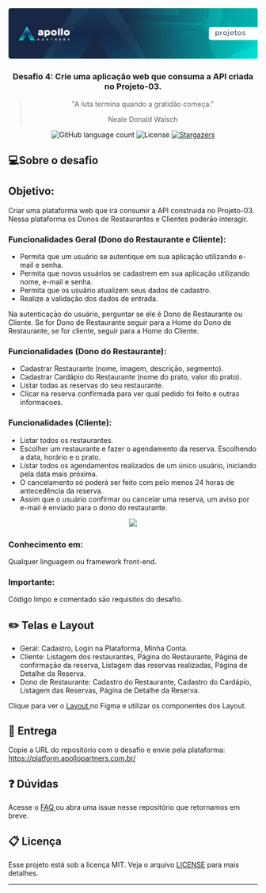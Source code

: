 <img alt="Header" src="/assets/header.jpeg" />
<h3 align="center">
  Desafio 4: Crie uma aplicação web que consuma a API criada no Projeto-03.
</h3>

<blockquote align="center">
"A luta termina quando a gratidão começa." 
  <p>Neale Donald Walsch</p>
</blockquote>

<p align="center">  
  <img alt="GitHub language count" src="https://img.shields.io/github/languages/count/Apollo-Group/Projeto-01">

  <img alt="License" src="https://img.shields.io/badge/license-MIT-%2304D361">

  <a href="">
    <img alt="Stargazers" src="https://img.shields.io/github/stars/Apollo-Group/Projeto-02?style=social">
  </a>
</p>

## :computer:Sobre o desafio

## Objetivo:

Criar uma plataforma web que irá consumir a API construída no Projeto-03. Nessa plataforma os Donos de Restaurantes e Clientes poderāo interagir.

### Funcionalidades Geral (Dono do Restaurante e Cliente):
- Permita que um usuário se autentique em sua aplicação utilizando e-mail e senha.
- Permita que novos usuários se cadastrem em sua aplicação utilizando nome, e-mail e senha.
- Permita que os usuário atualizem seus dados de cadastro.
- Realize a validação dos dados de entrada.

Na autenticaçāo do usuário, perguntar se ele é Dono de Restaurante ou Cliente. Se for Dono de Restaurante seguir para a Home do Dono de Restaurante, se for cliente, seguir para a Home do Cliente.

### Funcionalidades (Dono do Restaurante):
- Cadastrar Restaurante (nome, imagem, descriçāo, segmento).
- Cadastrar Cardápio do Restaurante (nome do prato, valor do prato).
- Listar todas as reservas do seu restaurante.
- Clicar na reserva confirmada para ver qual pedido foi feito e outras informacoes. 

### Funcionalidades (Cliente):
- Listar todos os restaurantes.
- Escolher um restaurante e fazer o agendamento da reserva. Escolhendo a data, horário e o prato.
- Listar todos os agendamentos realizados de um único usuário, iniciando pela data mais próxima.
- O cancelamento só poderá ser feito com pelo menos 24 horas de antecedência da reserva.
- Assim que o usuário confirmar ou cancelar uma reserva, um aviso por e-mail é enviado para o dono do restaurante.

<p align="center">
  <img src="./assets/restaurante.jpg" width=600>
</p>

### Conhecimento em:

Qualquer linguagem ou framework front-end.

### Importante:

Código limpo e comentado sāo requisitos do desafio.


## :pencil2: Telas e Layout

- Geral: Cadastro, Login na Plataforma, Minha Conta.
- Cliente: Listagem dos restaurantes, Página do Restaurante, Página de confirmaçāo da reserva, Listagem das reservas realizadas, Página de Detalhe da Reserva.
- Dono de Restaurante: Cadastro do Restaurante, Cadastro do Cardápio, Listagem das Reservas, Página de Detalhe da Reserva.

Clique para ver o <a href="https://github.com/Apollo-Group/Projeto-02-Template" target="_blank" rel="noopener noreferrer">
Layout
</a> no Figma e utilizar os componentes dos Layout.


## :tada: Entrega

Copie a URL do repositório com o desafio e envie pela plataforma: https://platform.apollopartners.com.br/

## :question: Dúvidas

Acesse o <a href="https://github.com/Apollo-Group/Projeto-FAQ">
FAQ
</a> ou abra uma issue nesse repositório que retornamos em breve.

## :clipboard: Licença

Esse projeto está sob a licença MIT. Veja o arquivo [LICENSE](LICENSE) para mais detalhes.

---

